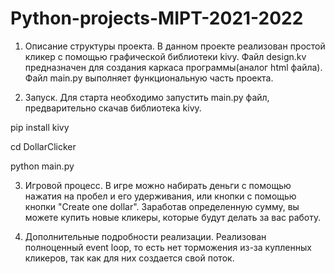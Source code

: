 # Python-projects-MIPT-2021-2022

1) Описание структуры проекта. В данном проекте реализован простой кликер с помощью графической библиотеки kivy. Файл design.kv предназначен для создания каркаса программы(аналог html файла). Файл main.py выполняет функциональную часть проекта.

2) Запуск. Для старта необходимо запустить main.py файл, предварительно скачав библиотека kivy.

pip install kivy

cd DollarClicker

python main.py 

3) Игровой процесс. В игре можно набирать деньги с помощью нажатия на пробел и его удерживания, или кнопки с помощью кнопки "Create one dollar". Заработав определенную сумму, вы можете купить новые кликеры, которые будут делать за вас работу.

4) Дополнительные подробности реализации. Реализован полноценный event loop, то есть нет торможения из-за купленных кликеров, так как для них создается свой поток.
